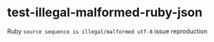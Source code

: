 # test-illegal-malformed-ruby-json
Ruby `source sequence is illegal/malformed utf-8` issue reproduction
